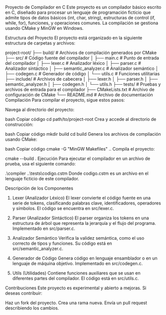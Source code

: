 Proyecto de Compilador en C
Este proyecto es un compilador básico escrito en C, diseñado para procesar un lenguaje de programación ficticio que admite tipos de datos básicos (int, char, string), estructuras de control (if, while, for), funciones, y operaciones comunes. La compilación se gestiona usando CMake y MinGW en Windows.

Estructura del Proyecto
El proyecto está organizado en la siguiente estructura de carpetas y archivos:

project-root/
├── build/                  # Archivos de compilación generados por CMake
├── src/                    # Código fuente del compilador
│   ├── main.c              # Punto de entrada del compilador
│   ├── lexer.c             # Analizador léxico
│   ├── parser.c            # Analizador sintáctico
│   ├── semantic_analyzer.c # Analizador semántico
│   ├── codegen.c           # Generador de código
│   └── utils.c             # Funciones utilitarias
├── include/                # Archivos de cabecera
│   ├── lexer.h
│   ├── parser.h
│   ├── semantic_analyzer.h
│   ├── codegen.h
│   └── utils.h
├── tests/                  # Pruebas y archivos de entrada para el compilador
├── CMakeLists.txt          # Archivo de configuración de CMake
└── README.md               # Archivo de documentación
Compilación
Para compilar el proyecto, sigue estos pasos:

Navega al directorio del proyecto:

bash
Copiar código
cd path/to/project-root
Crea y accede al directorio de construcción:

bash
Copiar código
mkdir build
cd build
Genera los archivos de compilación usando CMake:

bash
Copiar código
cmake -G "MinGW Makefiles" ..
Compila el proyecto:



cmake --build .
Ejecución
Para ejecutar el compilador en un archivo de prueba, usa el siguiente comando:


.\compiler ..\tests\codigo.cstm
Donde codigo.cstm es un archivo en el lenguaje ficticio de este compilador.

Descripción de los Componentes
1. Lexer (Analizador Léxico)
El lexer convierte el código fuente en una serie de tokens, clasificando palabras clave, identificadores, operadores y símbolos. El código se encuentra en src/lexer.c.

2. Parser (Analizador Sintáctico)
El parser organiza los tokens en una estructura de árbol que representa la jerarquía y el flujo del programa. Implementado en src/parser.c.

3. Analizador Semántico
Verifica la validez semántica, como el uso correcto de tipos y funciones. Su código está en src/semantic_analyzer.c.

4. Generador de Código
Genera código en lenguaje ensamblador o en un lenguaje de máquina objetivo. Implementado en src/codegen.c.

5. Utils (Utilidades)
Contiene funciones auxiliares que se usan en diferentes partes del compilador. El código está en src/utils.c.

Contribuciones
Este proyecto es experimental y abierto a mejoras. Si deseas contribuir:

Haz un fork del proyecto.
Crea una rama nueva.
Envía un pull request describiendo los cambios.
